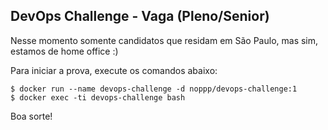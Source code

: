 ## DevOps Challenge - Vaga (Pleno/Senior)

Nesse momento somente candidatos que residam em São Paulo, mas sim, estamos de home office :)

Para iniciar a prova, execute os comandos abaixo:

```
$ docker run --name devops-challenge -d noppp/devops-challenge:1
$ docker exec -ti devops-challenge bash
```

Boa sorte!
